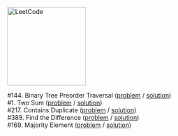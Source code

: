 [<img src="https://assets.leetcode.com/static_assets/public/webpack_bundles/images/logo-dark.e99485d9b.svg" alt="LeetCode" width="180"/>](https://leetcode.com/)

#144. Binary Tree Preorder Traversal
([problem](https://leetcode.com/problems/binary-tree-preorder-traversal/) / [solution](/first-100/144.js))\
#1. Two Sum
([problem](https://leetcode.com/problems/two-sum/) / [solution](/first-100/1.js))\
#217. Contains Duplicate
([problem](https://leetcode.com/problems/contains-duplicate/) / [solution](/first-100/217.js))\
#389. Find the Difference
([problem](https://leetcode.com/problems/find-the-difference/) / [solution](/first-100/389.js))\
#169. Majority Element
([problem](https://leetcode.com/problems/majority-element/) / [solution](/first-100/169.js))
